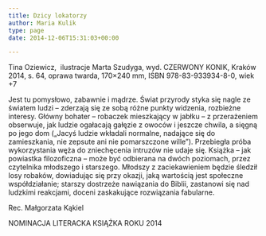 ```yaml
---
title: Dzicy lokatorzy
author: Maria Kulik
type: page
date: 2014-12-06T15:31:03+00:00

---
```

Tina Oziewicz,  ilustracje Marta Szudyga, wyd. CZERWONY KONIK, Kraków 2014, s. 64, oprawa twarda, 170&#215;240 mm, ISBN 978-83-933934-8-0, wiek +7

Jest tu pomysłowo, zabawnie i mądrze. Świat przyrody styka się nagle ze światem ludzi – zderzają się ze sobą różne punkty widzenia, rozbieżne interesy. Główny bohater – robaczek mieszkający w jabłku – z przerażeniem obserwuje, jak ludzie ogałacają gałęzie z owoców i jeszcze chwila, a sięgną po jego dom („Jacyś ludzie wkładali normalne, nadające się do zamieszkania, nie zepsute ani nie pomarszczone wille”). Przebiegła próba wykorzystania węża do zniechęcenia intruzów nie udaje się. Książka – jak powiastka filozoficzna – może być odbierana na dwóch poziomach, przez czytelnika młodszego i starszego. Młodszy z zaciekawieniem będzie śledził losy robaków, dowiadując się przy okazji, jaką wartością jest społeczne współdziałanie; starszy dostrzeże nawiązania do Biblii, zastanowi się nad ludzkimi reakcjami, doceni zaskakujące rozwiązania fabularne.

Rec. Małgorzata Kąkiel

NOMINACJA LITERACKA KSIĄŻKA ROKU 2014